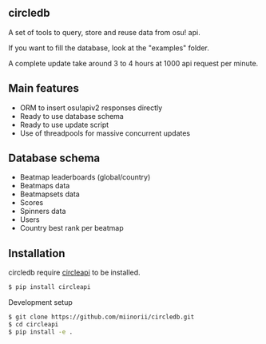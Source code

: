 circledb
---------

A set of tools to query, store and reuse data from osu! api.

If you want to fill the database, look at the "examples" folder.

A complete update take around 3 to 4 hours at 1000 api request per minute.

Main features
-------------

- ORM to insert osu!apiv2 responses directly
- Ready to use database schema
- Ready to use update script
- Use of threadpools for massive concurrent updates

Database schema
---------------

- Beatmap leaderboards (global/country)
- Beatmaps data
- Beatmapsets data
- Scores
- Spinners data
- Users
- Country best rank per beatmap

Installation
-----------

circledb require [circleapi](https://github.com/miinorii/circleapi) to be installed.

```bash
$ pip install circleapi
```

Development setup
```bash
$ git clone https://github.com/miinorii/circledb.git
$ cd circleapi
$ pip install -e .
```


